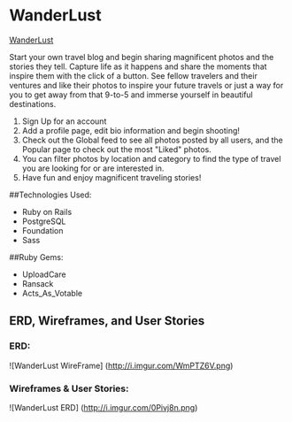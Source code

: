 # WanderLust

<a href="https://wanderlust-blog.herokuapp.com/">WanderLust</a>

Start your own travel blog and begin sharing magnificent photos and the stories they tell. Capture life as it happens and share the moments that inspire them with the click of a button. See fellow travelers and their ventures and like their photos to inspire your future travels or just a way for you to get away from that 9-to-5 and immerse yourself in beautiful destinations.

1. Sign Up for an account
2. Add a profile page, edit bio information and begin shooting!
3. Check out the Global feed to see all photos posted by all users, and the Popular page to check out the most "Liked" photos.
4. You can filter photos by location and category to find the type of travel you are looking for or are interested in.
5. Have fun and enjoy magnificent traveling stories!

##Technologies Used:
* Ruby on Rails
* PostgreSQL
* Foundation
* Sass

##Ruby Gems:
* UploadCare
* Ransack
* Acts_As_Votable

## ERD, Wireframes, and User Stories

### ERD:
![WanderLust WireFrame] (http://i.imgur.com/WmPTZ6V.png)
### Wireframes & User Stories:
![WanderLust ERD] (http://i.imgur.com/0Pivj8n.png)



